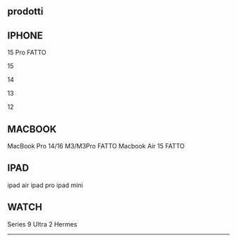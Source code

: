 prodotti
-----------

IPHONE
-------

15 Pro FATTO

15 

14

13

12

MACBOOK
--------

MacBook Pro 14/16 M3/M3Pro FATTO
Macbook Air 15 FATTO

IPAD
-------
ipad air
ipad pro
ipad mini


WATCH
------
Series 9
Ultra 2
Hermes

****
